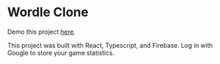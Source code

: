# Wordle Clone

Demo this project [here](https://rensong.github.io/wordle-app/).

This project was built with React, Typescript, and Firebase. Log in with Google to store your game statistics.
